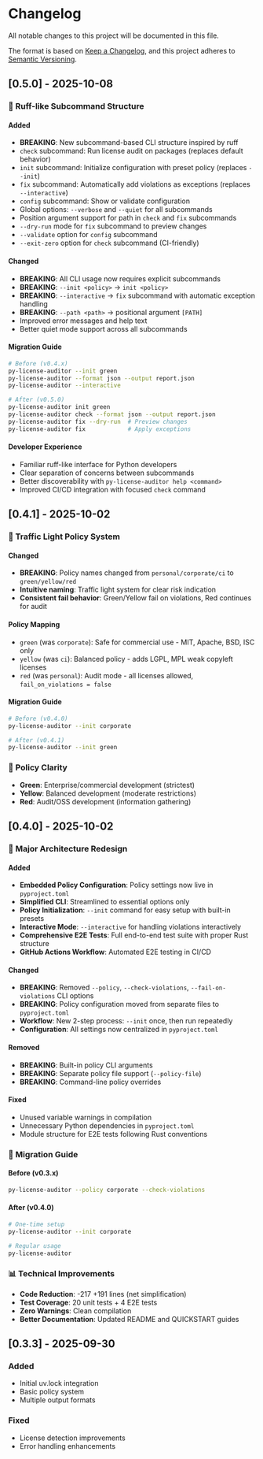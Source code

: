 # Changelog

All notable changes to this project will be documented in this file.

The format is based on [Keep a Changelog](https://keepachangelog.com/en/1.0.0/),
and this project adheres to [Semantic Versioning](https://semver.org/spec/v2.0.0.html).

## [0.5.0] - 2025-10-08

### 🎯 Ruff-like Subcommand Structure

#### Added
- **BREAKING**: New subcommand-based CLI structure inspired by ruff
- `check` subcommand: Run license audit on packages (replaces default behavior)
- `init` subcommand: Initialize configuration with preset policy (replaces `--init`)
- `fix` subcommand: Automatically add violations as exceptions (replaces `--interactive`)
- `config` subcommand: Show or validate configuration
- Global options: `--verbose` and `--quiet` for all subcommands
- Position argument support for path in `check` and `fix` subcommands
- `--dry-run` mode for `fix` subcommand to preview changes
- `--validate` option for `config` subcommand
- `--exit-zero` option for `check` subcommand (CI-friendly)

#### Changed
- **BREAKING**: All CLI usage now requires explicit subcommands
- **BREAKING**: `--init <policy>` → `init <policy>`
- **BREAKING**: `--interactive` → `fix` subcommand with automatic exception handling
- **BREAKING**: `--path <path>` → positional argument `[PATH]`
- Improved error messages and help text
- Better quiet mode support across all subcommands

#### Migration Guide
```bash
# Before (v0.4.x)
py-license-auditor --init green
py-license-auditor --format json --output report.json
py-license-auditor --interactive

# After (v0.5.0)
py-license-auditor init green
py-license-auditor check --format json --output report.json
py-license-auditor fix --dry-run  # Preview changes
py-license-auditor fix            # Apply exceptions
```

#### Developer Experience
- Familiar ruff-like interface for Python developers
- Clear separation of concerns between subcommands
- Better discoverability with `py-license-auditor help <command>`
- Improved CI/CD integration with focused `check` command

## [0.4.1] - 2025-10-02

### 🚦 Traffic Light Policy System

#### Changed
- **BREAKING**: Policy names changed from `personal/corporate/ci` to `green/yellow/red`
- **Intuitive naming**: Traffic light system for clear risk indication
- **Consistent fail behavior**: Green/Yellow fail on violations, Red continues for audit

#### Policy Mapping
- `green` (was `corporate`): Safe for commercial use - MIT, Apache, BSD, ISC only
- `yellow` (was `ci`): Balanced policy - adds LGPL, MPL weak copyleft licenses  
- `red` (was `personal`): Audit mode - all licenses allowed, `fail_on_violations = false`

#### Migration Guide
```bash
# Before (v0.4.0)
py-license-auditor --init corporate

# After (v0.4.1)  
py-license-auditor --init green
```

### 🎯 Policy Clarity
- **Green**: Enterprise/commercial development (strictest)
- **Yellow**: Balanced development (moderate restrictions)
- **Red**: Audit/OSS development (information gathering)

## [0.4.0] - 2025-10-02

### 🎉 Major Architecture Redesign

#### Added
- **Embedded Policy Configuration**: Policy settings now live in `pyproject.toml`
- **Simplified CLI**: Streamlined to essential options only
- **Policy Initialization**: `--init` command for easy setup with built-in presets
- **Interactive Mode**: `--interactive` for handling violations interactively
- **Comprehensive E2E Tests**: Full end-to-end test suite with proper Rust structure
- **GitHub Actions Workflow**: Automated E2E testing in CI/CD

#### Changed
- **BREAKING**: Removed `--policy`, `--check-violations`, `--fail-on-violations` CLI options
- **BREAKING**: Policy configuration moved from separate files to `pyproject.toml`
- **Workflow**: New 2-step process: `--init` once, then run repeatedly
- **Configuration**: All settings now centralized in `pyproject.toml`

#### Removed
- **BREAKING**: Built-in policy CLI arguments
- **BREAKING**: Separate policy file support (`--policy-file`)
- **BREAKING**: Command-line policy overrides

#### Fixed
- Unused variable warnings in compilation
- Unnecessary Python dependencies in `pyproject.toml`
- Module structure for E2E tests following Rust conventions

### 🚀 Migration Guide

#### Before (v0.3.x)
```bash
py-license-auditor --policy corporate --check-violations
```

#### After (v0.4.0)
```bash
# One-time setup
py-license-auditor --init corporate

# Regular usage
py-license-auditor
```

### 📊 Technical Improvements
- **Code Reduction**: -217 +191 lines (net simplification)
- **Test Coverage**: 20 unit tests + 4 E2E tests
- **Zero Warnings**: Clean compilation
- **Better Documentation**: Updated README and QUICKSTART guides

## [0.3.3] - 2025-09-30

### Added
- Initial uv.lock integration
- Basic policy system
- Multiple output formats

### Fixed
- License detection improvements
- Error handling enhancements
